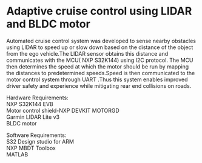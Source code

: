 # Adaptive cruise control using LIDAR and BLDC motor

Automated cruise control system was developed to sense nearby obstacles using LIDAR to speed up or slow down based on the distance of the object from the ego vehicle.The LIDAR sensor obtains this distance and communicates with the MCU( NXP S32K144) using I2C protocol. The MCU then determines the speed at which the motor should be run by mapping the distances to predetermined speeds.Speed is then communicated to the motor control system through UART .Thus this system enables improved driver safety and experience while mitigating rear end collisions on roads.

Hardware Requirements:<br/>
NXP S32K144 EVB<br/>
Motor control shield-NXP DEVKIT MOTORGD<br/>
Garmin LIDAR Lite v3<br/>
BLDC motor<br/>

Software Requirements:<br/>
S32 Design studio for ARM<br/>
NXP MBDT Toolbox<br/>
MATLAB<br/>
